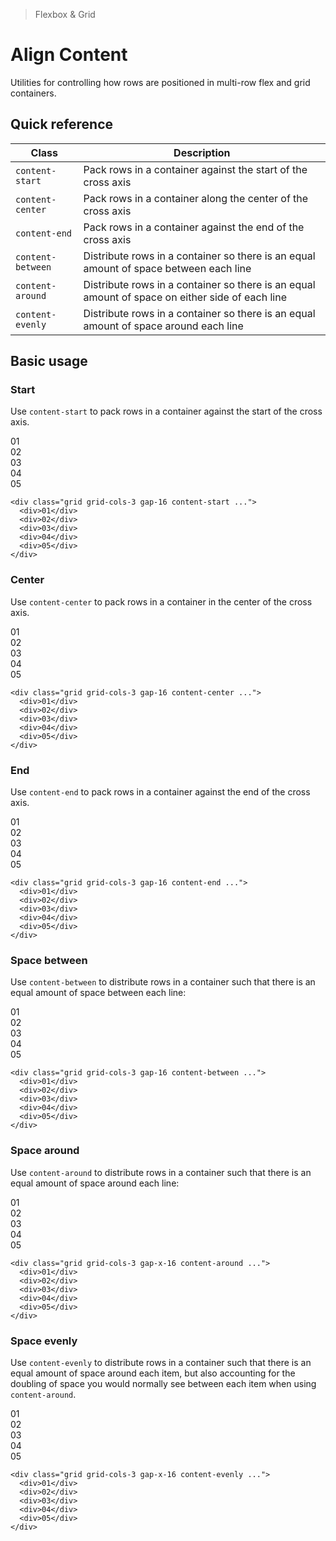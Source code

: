 > Flexbox & Grid

# Align Content
Utilities for controlling how rows are positioned in multi-row flex and grid containers.

## Quick reference

| Class             | Description                                                                                     |
| ----------------- | ----------------------------------------------------------------------------------------------- |
| `content-start`   | Pack rows in a container against the start of the cross axis                                    |
| `content-center`  | Pack rows in a container along the center of the cross axis                                     |
| `content-end`     | Pack rows in a container against the end of the cross axis                                      |
| `content-between` | Distribute rows in a container so there is an equal amount of space between each line           |
| `content-around`  | Distribute rows in a container so there is an equal amount of space on either side of each line |
| `content-evenly`  | Distribute rows in a container so there is an equal amount of space around each line            |

## Basic usage
### Start
Use `content-start` to pack rows in a container against the start of the cross axis.

<container>
  <box striped class="grid grid-cols-3 gap-16 pb-64 content-start" fg-color="var(--tw-purple-fg)" bg-color="var(--tw-purple-bg)">
    <div class="bg-purple-500 ex-box">01</div>
    <div class="bg-purple-500 ex-box">02</div>
    <div class="bg-purple-500 ex-box">03</div>
    <div class="bg-purple-500 ex-box">04</div>
    <div class="bg-purple-500 ex-box">05</div>
  </box>
</container>

```html{1}
<div class="grid grid-cols-3 gap-16 content-start ...">
  <div>01</div>
  <div>02</div>
  <div>03</div>
  <div>04</div>
  <div>05</div>
</div>
```

### Center
Use `content-center` to pack rows in a container in the center of the cross axis.

<container>
  <box striped class="grid grid-cols-3 gap-16 py-32 content-center" fg-color="var(--tw-blue-fg)" bg-color="var(--tw-blue-bg)">
    <div class="bg-blue-500 ex-box">01</div>
    <div class="bg-blue-500 ex-box">02</div>
    <div class="bg-blue-500 ex-box">03</div>
    <div class="bg-blue-500 ex-box">04</div>
    <div class="bg-blue-500 ex-box">05</div>
  </box>
</container>

```html{1}
<div class="grid grid-cols-3 gap-16 content-center ...">
  <div>01</div>
  <div>02</div>
  <div>03</div>
  <div>04</div>
  <div>05</div>
</div>
```

### End
Use `content-end` to pack rows in a container against the end of the cross axis.

<container>
  <box striped class="grid grid-cols-3 gap-16 pt-64 content-start" fg-color="var(--tw-pink-fg)" bg-color="var(--tw-pink-bg)">
    <div class="bg-pink-500 ex-box">01</div>
    <div class="bg-pink-500 ex-box">02</div>
    <div class="bg-pink-500 ex-box">03</div>
    <div class="bg-pink-500 ex-box">04</div>
    <div class="bg-pink-500 ex-box">05</div>
  </box>
</container>

```html{1}
<div class="grid grid-cols-3 gap-16 content-end ...">
  <div>01</div>
  <div>02</div>
  <div>03</div>
  <div>04</div>
  <div>05</div>
</div>
```

### Space between
Use `content-between` to distribute rows in a container such that there is an equal amount of space between each line:

<container>
  <box striped class="grid grid-cols-3 gap-16 content-start" fg-color="var(--tw-violet-fg)" bg-color="var(--tw-violet-bg)">
    <div class="bg-violet-500 ex-box mb-64">01</div>
    <div class="bg-violet-500 ex-box mb-64">02</div>
    <div class="bg-violet-500 ex-box mb-64">03</div>
    <div class="bg-violet-500 ex-box">04</div>
    <div class="bg-violet-500 ex-box">05</div>
  </box>
</container>

```html{1}
<div class="grid grid-cols-3 gap-16 content-between ...">
  <div>01</div>
  <div>02</div>
  <div>03</div>
  <div>04</div>
  <div>05</div>
</div>
```

### Space around
Use `content-around` to distribute rows in a container such that there is an equal amount of space around each line:

<container>
  <box striped class="grid grid-cols-3 gap-x-16 content-start" fg-color="var(--tw-cyan-fg)" bg-color="var(--tw-cyan-bg)">
    <div class="bg-cyan-500 ex-box my-32">01</div>
    <div class="bg-cyan-500 ex-box my-32">02</div>
    <div class="bg-cyan-500 ex-box my-32">03</div>
    <div class="bg-cyan-500 ex-box my-32">04</div>
    <div class="bg-cyan-500 ex-box my-32">05</div>
  </box>
</container>

```html{1}
<div class="grid grid-cols-3 gap-x-16 content-around ...">
  <div>01</div>
  <div>02</div>
  <div>03</div>
  <div>04</div>
  <div>05</div>
</div>
```

### Space evenly
Use `content-evenly` to distribute rows in a container such that there is an equal amount of space around each item, but also accounting for the doubling of space you would normally see between each item when using `content-around`.

<container>
  <box striped class="grid grid-cols-3 gap-x-16 content-start" fg-color="var(--tw-indigo-fg)" bg-color="var(--tw-indigo-bg)">
    <div class="bg-indigo-500 ex-box my-24">01</div>
    <div class="bg-indigo-500 ex-box my-24">02</div>
    <div class="bg-indigo-500 ex-box my-24">03</div>
    <div class="bg-indigo-500 ex-box mb-24">04</div>
    <div class="bg-indigo-500 ex-box mb-24">05</div>
  </box>
</container>

```html{1}
<div class="grid grid-cols-3 gap-x-16 content-evenly ...">
  <div>01</div>
  <div>02</div>
  <div>03</div>
  <div>04</div>
  <div>05</div>
</div>
```

<!--@include: ./_breakpoints-and-media-queries.md-->
